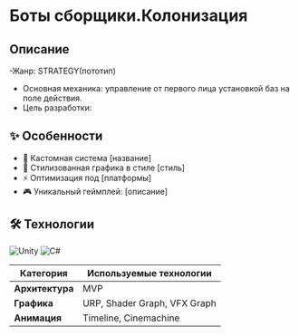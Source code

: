 # Боты сборщики.Колонизация 

##  Описание
 -Жанр: STRATEGY(пототип)
- Основная механика: управление от первого лица установкой баз на поле действия.
- Цель разработки: 

## ✨ Особенности
- 🔧 Кастомная система [название]
- 🎨 Стилизованная графика в стиле [стиль]
- ⚡ Оптимизация под [платформы]
- 🎮 Уникальный геймплей: [описание]

## 🛠 Технологии
![Unity](https://img.shields.io/badge/Unity-2021.3+-black?logo=unity)
![C#](https://img.shields.io/badge/C%23-8.0+-239120?logo=c-sharp)

| Категория       | Используемые технологии           |
|----------------|----------------------------------|
| **Архитектура** | MVP     |
| **Графика**    | URP, Shader Graph, VFX Graph     |
| **Анимация**   | Timeline, Cinemachine            |
